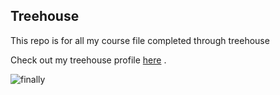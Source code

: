 ## Treehouse

This repo is for all my course file completed through treehouse

Check out my treehouse profile [here](https://teamtreehouse.com/ndungur) .

![finally](http://car-from-uk.com/ebay/carphotos/full/ebay400815.jpg)
